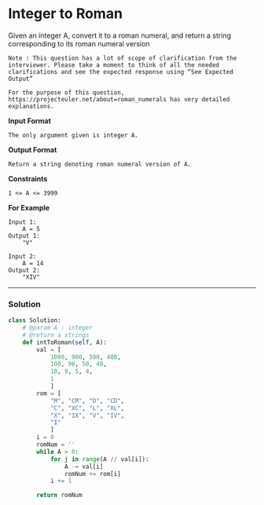 # Integer to Roman

Given an integer A, convert it to a roman numeral, and return a string corresponding to its roman numeral version

    Note : This question has a lot of scope of clarification from the interviewer. Please take a moment to think of all the needed clarifications and see the expected response using “See Expected Output”

    For the purpose of this question, https://projecteuler.net/about=roman_numerals has very detailed explanations.



**Input Format**

    The only argument given is integer A.

**Output Format**

    Return a string denoting roman numeral version of A.

**Constraints**

```1 <= A <= 3999```

**For Example**

    Input 1:
        A = 5
    Output 1:
        "V"

    Input 2:
        A = 14
    Output 2:
        "XIV"

---

### Solution

```python
class Solution:
    # @param A : integer
    # @return a strings
    def intToRoman(self, A):
        val = [
            1000, 900, 500, 400,
            100, 90, 50, 40,
            10, 9, 5, 4,
            1
            ]
        rom = [
            "M", "CM", "D", "CD",
            "C", "XC", "L", "XL",
            "X", "IX", "V", "IV",
            "I"
            ]
        i = 0
        romNum = ''
        while A > 0:
            for j in range(A // val[i]):
                A -= val[i]
                romNum += rom[i]
            i += 1

        return romNum

```
